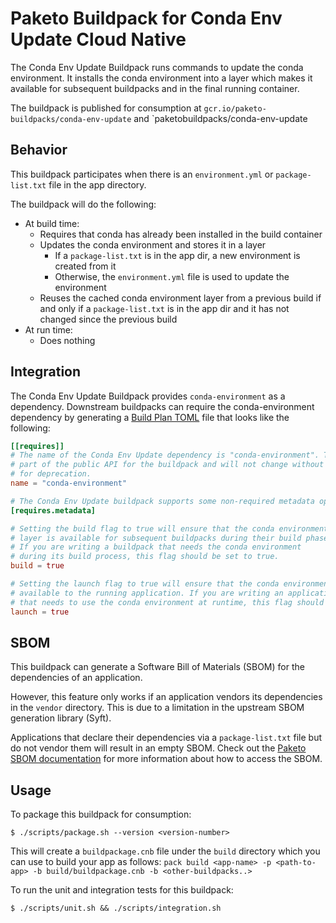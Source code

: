 # Paketo Buildpack for Conda Env Update Cloud Native

The Conda Env Update Buildpack runs commands to update the conda environment. It installs the conda environment into a
layer which makes it available for subsequent buildpacks and in the final running container.

The buildpack is published for consumption at `gcr.io/paketo-buildpacks/conda-env-update` and
`paketobuildpacks/conda-env-update

## Behavior

This buildpack participates when there is an `environment.yml` or
`package-list.txt` file in the app directory.

The buildpack will do the following:

* At build time:
    - Requires that conda has already been installed in the build container
    - Updates the conda environment and stores it in a layer
      - If a `package-list.txt` is in the app dir, a new environment is created
        from it
      - Otherwise, the `environment.yml` file is used to update the environment
    - Reuses the cached conda environment layer from a previous build if and
      only if a `package-list.txt` is in the app dir and it has not changed
      since the previous build
* At run time:
    - Does nothing

## Integration

The Conda Env Update Buildpack provides `conda-environment` as a dependency. Downstream buildpacks can require the
conda-environment dependency by
generating a [Build Plan TOML](https://github.com/buildpacks/spec/blob/master/buildpack.md#build-plan-toml)
file that looks like the following:

```toml
[[requires]]
# The name of the Conda Env Update dependency is "conda-environment". This value is considered
# part of the public API for the buildpack and will not change without a plan
# for deprecation.
name = "conda-environment"

# The Conda Env Update buildpack supports some non-required metadata options.
[requires.metadata]

# Setting the build flag to true will ensure that the conda environment
# layer is available for subsequent buildpacks during their build phase.
# If you are writing a buildpack that needs the conda environment
# during its build process, this flag should be set to true.
build = true

# Setting the launch flag to true will ensure that the conda environment is
# available to the running application. If you are writing an application
# that needs to use the conda environment at runtime, this flag should be set to true.
launch = true
```

## SBOM

This buildpack can generate a Software Bill of Materials (SBOM) for the dependencies of an application.

However, this feature only works if an application vendors its dependencies in
the `vendor` directory. This is due to a limitation in the upstream SBOM
generation library (Syft).

Applications that declare their dependencies via a `package-list.txt` file but
do not vendor them will result in an empty SBOM. Check out the [Paketo SBOM documentation](https://paketo.io/docs/howto/sbom/) for more information about how to access the SBOM.

## Usage

To package this buildpack for consumption:

```
$ ./scripts/package.sh --version <version-number>
```

This will create a `buildpackage.cnb` file under the `build` directory which you can use to build your app as follows:
`pack build <app-name> -p <path-to-app> -b build/buildpackage.cnb -b <other-buildpacks..>`

To run the unit and integration tests for this buildpack:

```
$ ./scripts/unit.sh && ./scripts/integration.sh
```
